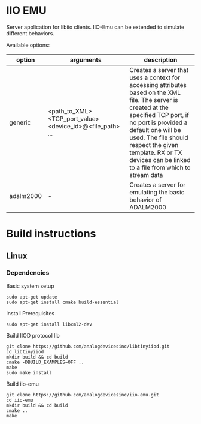 
# IIO EMU
Server application for libiio clients. IIO-Emu can be extended to simulate different behaviors.

Available options:

| option | arguments | description |
| --------- | ----------- | ----------- |
| generic | <path_to_XML> <TCP_port_value> <device_id>@<file_path> ... | Creates a server that uses a context for accessing attributes based on the XML file. The server is created at the specified TCP port, if no port is provided a default one will be used. The file should respect the given template. RX or TX devices can be linked to a file from which to stream data |
| adalm2000 | - | Creates a server for emulating the basic behavior of ADALM2000 |


# Build instructions

## Linux

### Dependencies

Basic system setup
```shell
sudo apt-get update
sudo apt-get install cmake build-essential
```

Install Prerequisites
```shell
sudo apt-get install libxml2-dev
```

Build IIOD protocol lib
```shell
git clone https://github.com/analogdevicesinc/libtinyiiod.git
cd libtinyiiod
mkdir build && cd build
cmake -DBUILD_EXAMPLES=OFF ..
make
sudo make install
```

Build iio-emu
```shell
git clone https://github.com/analogdevicesinc/iio-emu.git
cd iio-emu
mkdir build && cd build
cmake ..
make
```
